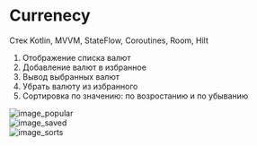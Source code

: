 # Сurrenecy
Стек
Kotlin, MVVM, StateFlow, Coroutines, Room, Hilt
1) Отображение списка валют
2) Добавление валют в избранное
3) Вывод выбранных валют
4) Убрать валюту из избранного
5) Сортировка по значению: по возростанию и по убыванию

![image_popular](https://user-images.githubusercontent.com/103750625/187575324-2ad06474-044b-4fc2-9b53-fcd7cdf2b771.jpg)</br>
![image_saved](https://user-images.githubusercontent.com/103750625/187575356-f1140d40-a249-4279-bbc9-3422170362e2.jpg)</br>
![image_sorts](https://user-images.githubusercontent.com/103750625/187575372-f7f38b3e-5ce7-4918-beaf-b843da75e5cd.jpg)</br>
